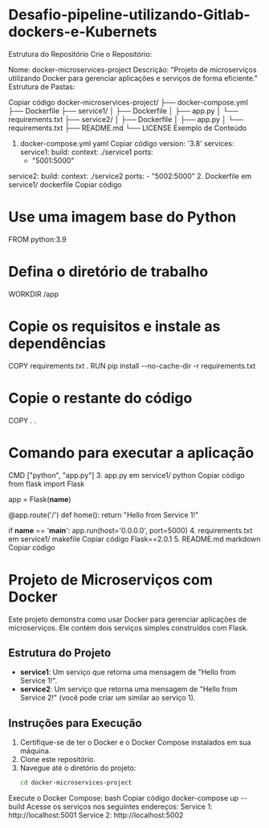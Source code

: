 # Desafio-pipeline-utilizando-Gitlab-dockers-e-Kubernets

Estrutura do Repositório
Crie o Repositório:

Nome: docker-microservices-project
Descrição: "Projeto de microserviços utilizando Docker para gerenciar aplicações e serviços de forma eficiente."
Estrutura de Pastas:

Copiar código
docker-microservices-project/
├── docker-compose.yml
├── Dockerfile
├── service1/
│   ├── Dockerfile
│   ├── app.py
│   └── requirements.txt
├── service2/
│   ├── Dockerfile
│   ├── app.py
│   └── requirements.txt
├── README.md
└── LICENSE
Exemplo de Conteúdo
1. docker-compose.yml
yaml
Copiar código
version: '3.8'
services:
  service1:
    build:
      context: ./service1
    ports:
      - "5001:5000"
  
  service2:
    build:
      context: ./service2
    ports:
      - "5002:5000"
2. Dockerfile em service1/
dockerfile
Copiar código
# Use uma imagem base do Python
FROM python:3.9

# Defina o diretório de trabalho
WORKDIR /app

# Copie os requisitos e instale as dependências
COPY requirements.txt .
RUN pip install --no-cache-dir -r requirements.txt

# Copie o restante do código
COPY . .

# Comando para executar a aplicação
CMD ["python", "app.py"]
3. app.py em service1/
python
Copiar código
from flask import Flask

app = Flask(__name__)

@app.route('/')
def home():
    return "Hello from Service 1!"

if __name__ == '__main__':
    app.run(host='0.0.0.0', port=5000)
4. requirements.txt em service1/
makefile
Copiar código
Flask==2.0.1
5. README.md
markdown
Copiar código
# Projeto de Microserviços com Docker

Este projeto demonstra como usar Docker para gerenciar aplicações de microserviços. Ele contém dois serviços simples construídos com Flask.

## Estrutura do Projeto

- **service1**: Um serviço que retorna uma mensagem de "Hello from Service 1!".
- **service2**: Um serviço que retorna uma mensagem de "Hello from Service 2!" (você pode criar um similar ao serviço 1).

## Instruções para Execução

1. Certifique-se de ter o Docker e o Docker Compose instalados em sua máquina.
2. Clone este repositório.
3. Navegue até o diretório do projeto:
   ```bash
   cd docker-microservices-project
Execute o Docker Compose:
bash
Copiar código
docker-compose up --build
Acesse os serviços nos seguintes endereços:
Service 1: http://localhost:5001
Service 2: http://localhost:5002
